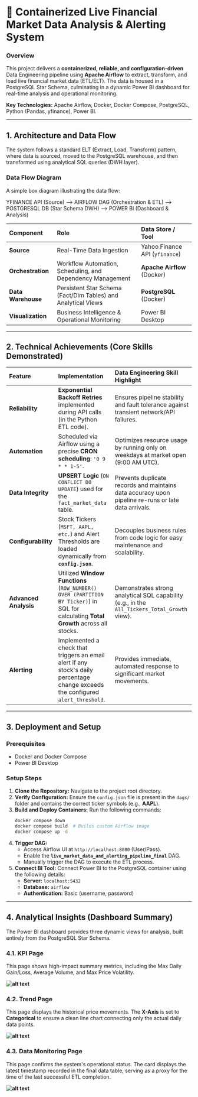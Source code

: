 # 🚀 Containerized Live Financial Market Data Analysis & Alerting System

### Overview
This project delivers a **containerized, reliable, and configuration-driven** Data Engineering pipeline using **Apache Airflow** to extract, transform, and load live financial market data (ETL/ELT). The data is housed in a PostgreSQL Star Schema, culminating in a dynamic Power BI dashboard for real-time analysis and operational monitoring.

**Key Technologies:** Apache Airflow, Docker, Docker Compose, PostgreSQL, Python (Pandas, yfinance), Power BI.

***

## 1. Architecture and Data Flow

The system follows a standard ELT (Extract, Load, Transform) pattern, where data is sourced, moved to the PostgreSQL warehouse, and then transformed using analytical SQL queries (DWH layer).

### Data Flow Diagram

A simple box diagram illustrating the data flow:

YFINANCE API (Source) --> AIRFLOW DAG (Orchestration & ETL) --> POSTGRESQL DB (Star Schema DWH) --> POWER BI (Dashboard & Analysis)

| Component | Role | Data Store / Tool |
| :--- | :--- | :--- |
| **Source** | Real-Time Data Ingestion | Yahoo Finance API (`yfinance`) |
| **Orchestration** | Workflow Automation, Scheduling, and Dependency Management | **Apache Airflow** (Docker) |
| **Data Warehouse** | Persistent Star Schema (Fact/Dim Tables) and Analytical Views | **PostgreSQL** (Docker) |
| **Visualization** | Business Intelligence & Operational Monitoring | Power BI Desktop |

***

## 2. Technical Achievements (Core Skills Demonstrated)

| Feature | Implementation | Data Engineering Skill Highlight |
| :--- | :--- | :--- |
| **Reliability** | **Exponential Backoff Retries** implemented during API calls (in the Python ETL code). | Ensures pipeline stability and fault tolerance against transient network/API failures. |
| **Automation** | Scheduled via Airflow using a precise **CRON scheduling**: `'0 9 * * 1-5'`. | Optimizes resource usage by running only on weekdays at market open (9:00 AM UTC). |
| **Data Integrity** | **UPSERT Logic** (`ON CONFLICT DO UPDATE`) used for the `fact_market_data` table. | Prevents duplicate records and maintains data accuracy upon pipeline re-runs or late data arrivals. |
| **Configurability** | Stock Tickers (`MSFT, AAPL, etc.`) and Alert Thresholds are loaded dynamically from **`config.json`**. | Decouples business rules from code logic for easy maintenance and scalability. |
| **Advanced Analysis** | Utilized **Window Functions** (`ROW_NUMBER() OVER (PARTITION BY Ticker)`) in SQL for calculating **Total Growth** across all stocks. | Demonstrates strong analytical SQL capability (e.g., in the `All_Tickers_Total_Growth` view). |
| **Alerting** | Implemented a check that triggers an email alert if any stock's daily percentage change exceeds the configured `alert_threshold`. | Provides immediate, automated response to significant market movements. |

***

## 3. Deployment and Setup

### Prerequisites
* Docker and Docker Compose
* Power BI Desktop

### Setup Steps
1.  **Clone the Repository:** Navigate to the project root directory.
2.  **Verify Configuration:** Ensure the `config.json` file is present in the `dags/` folder and contains the correct ticker symbols (e.g., **AAPL**).
3.  **Build and Deploy Containers:** Run the following commands:
    ```bash
    docker compose down
    docker compose build  # Builds custom Airflow image
    docker compose up -d 
    ```
4.  **Trigger DAG:**
    * Access Airflow UI at `http://localhost:8080` (User/Pass).
    * Enable the **`live_market_data_and_alerting_pipeline_final`** DAG.
    * Manually trigger the DAG to execute the ETL process.
5.  **Connect BI Tool:** Connect Power BI to the PostgreSQL container using the following details:
    * **Server:** `localhost:5432`
    * **Database:** `airflow`
    * **Authentication:** Basic (username, password)

***

## 4. Analytical Insights (Dashboard Summary)

The Power BI dashboard provides three dynamic views for analysis, built entirely from the PostgreSQL Star Schema.

### 4.1. KPI Page
This page shows high-impact summary metrics, including the Max Daily Gain/Loss, Average Volume, and Max Price Volatility.

**![alt text](KPI.png)**

### 4.2. Trend Page
This page displays the historical price movements. The **X-Axis** is set to **Categorical** to ensure a clean line chart connecting only the actual daily data points.

**![alt text](Trends.png)**

### 4.3. Data Monitoring Page
This page confirms the system's operational status. The card displays the latest timestamp recorded in the final data table, serving as a proxy for the time of the last successful ETL completion.

**![alt text](Monitor.png)**